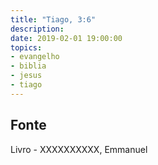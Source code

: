 ```yaml
---
title: "Tiago, 3:6"
description: 
date: 2019-02-01 19:00:00
topics: 
- evangelho
- biblia
- jesus
- tiago
---
```





## Fonte
Livro - XXXXXXXXXX, Emmanuel

